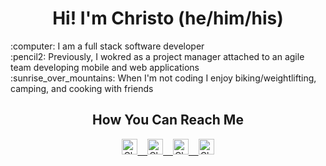 <h1 align='center'> Hi! I'm Christo (he/him/his) </h1>

<p align='left'>
 :computer: I am a full stack software developer<br>
 :pencil2: Previously, I wokred as a project manager attached to an agile team developing mobile and web applications<br>
 :sunrise_over_mountains: When I'm not coding I enjoy biking/weightlifting, camping, and cooking with friends<br>
</p>

<h2 align='center'> How You Can Reach Me </h2>

<p align='center'>
 <a href="mailto:christianwillanderson@gmail.com">
   <img alt="Christian Email" width="25px" src="https://user-images.githubusercontent.com/9847400/156404070-7a03bcfc-6fa8-4315-8e4c-b8c3dc5324b3.png" />&nbsp;&nbsp;&nbsp;
  </a>
  
  <a href="https://www.linkedin.com/in/christian-w-anderson/">
   <img alt="Christian LinkedIn" width="25px" src="https://user-images.githubusercontent.com/9847400/156402952-f154fc31-807d-499d-95c4-8cd2df7c8cdd.png" />&nbsp;&nbsp;&nbsp;
  </a>
  
  <a href="https://www.instagram.com/somecallmehans/">
    <img alt="Christian Instagram" width="25px" src="https://user-images.githubusercontent.com/9847400/156403592-a39109e6-6dce-4169-8d84-984d41120d37.png" />&nbsp;&nbsp;&nbsp;
  </a>
  
  <a href="https://open.spotify.com/user/12181912590?si=db978a2f4c1c43a5">
    <img alt="Christian Spotify" width="25px" src="https://user-images.githubusercontent.com/9847400/156403797-bfa8d4bb-61ed-4f2a-ba37-2142e9f52e6b.png" />
  </a>
</p>


<!--
**somecallmehans/somecallmehans** is a ✨ _special_ ✨ repository because its `README.md` (this file) appears on your GitHub profile.

Here are some ideas to get you started:

- 🔭 I’m currently working on ...
- 🌱 I’m currently learning ...
- 👯 I’m looking to collaborate on ...
- 🤔 I’m looking for help with ...
- 💬 Ask me about ...
- 📫 How to reach me: ...
- 😄 Pronouns: ...
- ⚡ Fun fact: ...
-->
